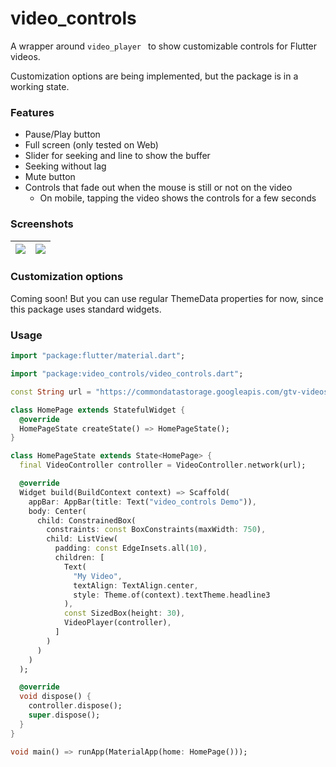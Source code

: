 # video_controls

A wrapper around `video_player ` to show customizable controls for Flutter videos.

Customization options are being implemented, but the package is in a working state. 

### Features

- Pause/Play button
- Full screen (only tested on Web)
- Slider for seeking and line to show the buffer
- Seeking without lag
- Mute button
- Controls that fade out when the mouse is still or not on the video
  - On mobile, tapping the video shows the controls for a few seconds

### Screenshots

| ![](https://github.com/Levi-Lesches/video_controls/blob/main/doc/demo4.gif) | ![](https://github.com/Levi-Lesches/video_controls/blob/main/doc/demo1.gif) |
| ------------------------------------------------------------ | ------------------------------------------------------------ |



### Customization options 

Coming soon! But you can use regular ThemeData properties for now, since this package uses standard widgets. 

### Usage

```dart
import "package:flutter/material.dart";

import "package:video_controls/video_controls.dart";

const String url = "https://commondatastorage.googleapis.com/gtv-videos-bucket/sample/BigBuckBunny.mp4";

class HomePage extends StatefulWidget {
  @override
  HomePageState createState() => HomePageState();
}

class HomePageState extends State<HomePage> {
  final VideoController controller = VideoController.network(url);

  @override
  Widget build(BuildContext context) => Scaffold(
    appBar: AppBar(title: Text("video_controls Demo")),
    body: Center(
      child: ConstrainedBox(
        constraints: const BoxConstraints(maxWidth: 750),
        child: ListView(
          padding: const EdgeInsets.all(10),
          children: [
            Text(
              "My Video",
              textAlign: TextAlign.center,
              style: Theme.of(context).textTheme.headline3
            ),
            const SizedBox(height: 30),
            VideoPlayer(controller),
          ]
        )
      )
    )
  );

  @override
  void dispose() {
    controller.dispose();
    super.dispose();
  }
}

void main() => runApp(MaterialApp(home: HomePage()));

```



